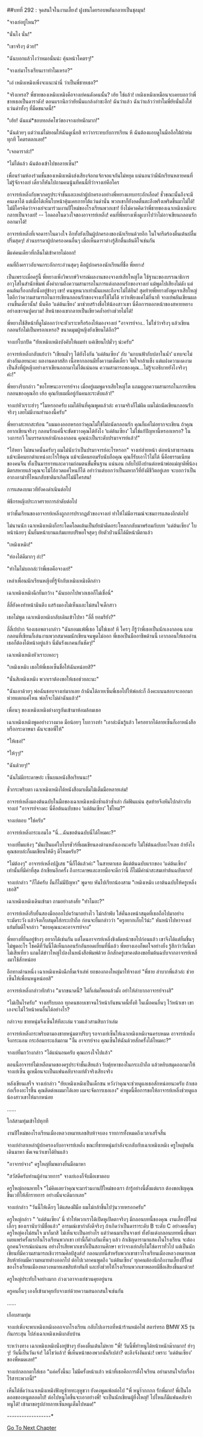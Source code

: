 ##บทที่ 292 : จุดสนใจในงานเลี้ยง!
ฝูงชนโดยรอบพลันกลายเป็นชุลมุน!

"จางเย่อยู่ไหน?"

"นั่นไง นั่น!"

"เขาจริงๆ ด้วย!"

"ฉันบอกแล้วไงว่าหมอนั่นน่ะ คุ้นหน้าโคตรๆ!"

"จางเย่มาโรงเรียนเราทำไมเหรอ?"

"เอ๋ เหมิงเหมิงเพิ่งจะแนะนำนี่ ว่าเป็นพี่ชายเธอ?"

"จริงเหรอ? พี่ชายของเหมิงเหมิงคือจางเย่คนดังคนนั้น? เฮ้ย ใช่แล้ว! เหมิงเหมิงเหมือนจะเคยบอกว่าพี่ชายเธอเป็นดาราดัง! ตอนแรกนึกว่ายัยนั่นแกล้งอำซะอีก! ฉันว่าแล้ว ฉันว่าแล้วว่าทำไมพี่ยัยนั่นถึงใส่แว่นดำทั้งๆ ที่มืดขนาดนี้!"

"เฮ้ย! ฉันแม่*ชอบทอล์คโชว์ของจางเย่หนักมาก!"

"ฉันด้วยๆ แต่ว่าแม่ไม่ยอมให้ฉันดูเนี่ยสิ หาว่ากระทบกับการเรียน หึ ฉันต้องแอบดูในมือถือใต้ผ้าห่มทุกที โคตรตลกเลย!"

"เจอดาราล่ะ!"

"ไม่ได้แล้ว ฉันต้องเข้าไปขอลายเซ็น!"

เพื่อนร่วมห้องร่วมชั้นของเหมิงเหมิงส่งเสียงจ้อกแจ้กจอแจกันไม่หยุด แน่นอนว่ามีนักเรียนหลายคนที่ไม่รู้จักจางเย่ เดี๋ยวก็หันไปถามคนนู้นทีคนนี้ทีว่าจางเย่คือใคร

อาจารย์เหลิ่งกับพวกครูประจำชั้นและเหล่าผู้ปกครองอย่างพี่หยางแทบกระอักเลือด! ชั่วขณะนั้นถึงจะมีคนเดาได้ แต่เมื่อได้เห็นใบหน้าคุ้นเคยภายใต้แว่นดำนั่น พวกเขาก็ยังอดตื่นตะลึงพรึงเพริดขึ้นมาไม่ได้! ไม่มีใครคิดว่าจางเย่จะมาร่วมงานปีใหม่ของโรงเรียนพวกเขา! ยิ่งไม่คาดคิดว่าพี่ชายของเฉาเหมิงเหมิงจะกลายเป็นจางเย่! -- ไอดอลในดวงใจของอาจารย์เหลิ่ง! คนที่พี่หยางเพิ่งดูเบาไปว่าไม่อาจเขียนกลอนรักออกมาได้!

อาจารย์เหลิ่งที่เจอดาราในดวงใจ อีกทั้งยังเป็นผู้ปกครองของนักเรียนด้วยอีก ในใจกรีดร้องตื่นเต้นปลื้มปริ่มสุดๆ! ส่วนบรรดาผู้ปกครองคนอื่นๆ เมื่อเห็นดาราต่างรู้สึกตื่นเต้นดีใจเช่นกัน

มีแค่คนเดียวที่กลืนไม่เข้าคายไม่ออก!

คนที่ถึงคราวอับจนกระอักกระอ่วนสุดๆ คือผู้ปกครองนักเรียนที่ชื่อ พี่หยาง!

เป็นเพราะเมื่อครู่นี้ พี่หยางเพิ่งวิพากษ์วิจารณ์ผลงานของจางเย่เสียใหญ่โต ใช้ฐานะของบรรณาธิการอาวุโสในสำนักพิมพ์ ตั้งคำถามถึงความสามารถในการแต่งกลอนรักของจางเย่ แม้พูดไปเสียงไม่ดัง แต่คนต้นเรื่องกลับนั่งอยู่ข้างๆ เขา! คนหูหนวกเท่านั้นแหละถึงจะไม่ได้ยิน! สุดท้ายพี่หยางยังพูดจาเสียใหญ่โตอีกว่าความสามารถในการเขียนกลอนรักของจางเย่ใช้ไม่ได้ ทว่าเพียงแค่ไม่กี่นาที จางเย่พลันเขียนผลงานขึ้นเดี๋ยวนั้น! นั่นคือ ‘แด่ต้นเซียง’ มาช่วยสร้างชื่อให้น้องสาวเขา นี่คือการตอกหน้าของสหายหยางอย่างเขาจนปูดบวม! สีหน้าของเขากลายเป็นเขียวคล้ำอย่างช่วยไม่ได้!

พี่หยางใช้สีหน้าที่ดูไม่ออกว่าจะหัวเราะหรือร้องไห้มองจางเย่ "อาจารย์จาง.. ไม่ใช่ว่าจริงๆ แล้วเขียนกลอนรักไม่เป็นหรอกเหรอ? ขนาดมุมผู้หญิงยังเขียนได้อีก?"

จางเย่โบกปัด "ยัยเหมิงเหมิงบังคับให้ผมทำ แค่เขียนไปมั่วๆ น่ะครับ"

อาจารย์เหลิ่งกลับแย้งว่า "เขียนมั่วๆ ได้ยังไงกัน ‘แด่ต้นเซียง’ กับ ‘นกบนฟ้ากับปลาในน้ำ’ แทบจะไม่ต่างกันเลยนะคะ ผลงานคลาสสิก เนื้อหากลอนมีทั้งความเด็ดเดี่ยว จิตใจกล้าแข็ง แต่แฝงความงดงาม เป็นสิ่งที่ผู้หญิงอย่างเราเขียนออกมาไม่ได้แน่นอน ความสามารถของคุณ...ไม่รู้จะอธิบายยังไงจริงๆ ค่ะ!"

พี่หยางรีบกล่าว "ขอโทษนะอาจารย์จาง เมื่อครู่ผมพูดจาเสียใหญ่โต แถมดูถูกความสามารถในการเขียนกลอนของคุณอีก เฮ้อ คุณกับผมนี่อยู่กันคนละระดับแล้ว!"

จางเย่หัวเราะฮ่าๆ "ไมหรอกครับ ผมได้ยินที่คุณพูดแล้วล่ะ ความจริงก็ไม่ผิด ผมไม่ถนัดเขียนกลอนรักจริงๆ เลยไม่มีงานทำนองนี้ครับ"

พี่หยางสะทกสะท้อน "ผมมองออกหรอกว่าคุณไม่ใช่ไม่ถนัดกลอนรัก คุณก็แค่ไม่อยากจะเขียน ถ้าคุณอยากเขียนจริงๆ กลอนรักแค่นี้จะขัดขวางคุณได้ยังไง ‘แด่ต้นเซียง’ ไม่ใช่แก้ปัญหานี้หรอกเหรอ? ในวงการกวี ในบรรดาเหล่านักเลงกลอน คุณน่ะเป็นระดับปรมาจารย์แล้ว!"

"ไอ้หยา ไม่ขนาดนั้นครับๆ ผมไม่นับว่าเป็นปรมาจารย์อะไรหรอก" จางเย่ส่ายหน้า ต่อหน้าสาธารณชน แม้จะมีคนยกตำแหน่งอะไรให้คุณ แม้จะมีคนยอมรับนับถือคุณ คุณก็รับเอาไว้ไม่ได้ นี่คือธรรมเนียมของคนจีน ทั้งเป็นมารยาทและความถ่อมตนขั้นพื้นฐาน แน่นอน กลับไปถึงบ้านต่อหน้าพ่อแม่ญาติพี่น้องมิตรสหายแล้วคุณจะโม้โอ้อวดแค่ไหนก็ได้ อย่าว่าแต่บอกว่าเป็นมหากวีที่ยังมีชีวิตอยู่เลย จะบอกว่าเป็นอากงอาม่าที่ไหนกลับชาติมาเกิดก็ไม่มีใครสน!

การแสดงบนเวทียังคงดำเนินต่อไป

พิธีกรหญิงประกาศรายการลำดับต่อไป

ทว่าชั้นเรียนของอาจารย์เหลิ่งถูกการปรากฏตัวของจางเย่ ทำให้ไม่มีอารมณ์จะชมการแสดงอีกต่อไป

ไม่นานนัก เฉาเหมิงเหมิงก็กระโดดโลดเต้นเป็นยัยม้าดีดกระโหลกกลับมาพร้อมกับบท ‘แด่ต้นเซียง’ ใบหน้าน้อยๆ นั่นยิ้มหน้าบานแก้มแทบปริพอใจสุดๆ ยัยตัวป่วนนี่ได้มีหน้ามีตาแล้ว

"เหมิงเหมิง!"

"ท่องได้ดีมากๆ อ่ะ!"

"ทำไมไม่บอกล่ะว่าพี่เธอคือจางเย่!"

เหล่าเพื่อนนักเรียนหญิงที่รู้จักกับเหมิงเหมิงดีกล่าว

เฉาเหมิงเหมิงฉีกยิ้มกว้าง "ฉันบอกไปพวกเธอก็ไม่เชื่อนี่"

ลี่ลี่ยังคงทำหน้ามึนตึง แสร้งมองไม่เห็นและไม่สนใจเด็กสาว

เธอไม่พูด เฉาเหมิงเหมิงกลับเดินเข้าไปหา "ลี่ลี่ ยอมรึยัง?"

ลี่ลี่เบ้ปาก จ้องเธอพลางกล่าว "ฉันยอมแพ้พี่เธอ ไม่ใช่เธอ! หึ ใครๆ ก็รู้ว่าพี่เธอเป็นนักเลงกลอน แถมกลอนที่เขียนก็เล่นงานพวกสมาคมนักเขียนจนพูดไม่ออก พี่เธอเป็นมืออาชีพด้านนี้ เอากลอนให้เธออ่าน เธอก็ต้องได้หน้าอยู่แล้ว นี่มันรังแกคนกันชัดๆ!"

เฉาเหมิงเหมิงหัวเราะเหอะๆ

"เหมิงเหมิง เธอให้พี่เธอเซ็นชื่อให้ฉันหน่อยสิ?"

"นั่นสิเหมิงเหมิง พวกเราต้องขอให้เธอช่วยละนะ"

"ฉันเอาด้วยๆ พ่อฉันชอบจางเย่มากเลย ถ้าฉันได้ลายเซ็นพี่เธอไปให้พ่อล่ะก็ ถึงคะแนนสอบจะออกมาห่วยแตกแค่ไหน พ่อก็จะไม่ด่าฉันแล้ว!"

เพื่อนๆ ของเหมิงเหมิงต่างกรูกันเข้ามาห้อมล้อมเธอ

เฉาเหมิงเหมิงพูดอย่างวางมาด มือน้อยๆ โบกวางท่า "เอาล่ะฉันรู้แล้ว ใครอยากได้ลายเซ็นก็เอาหนังสือหรือกระดาษมา ฉันจะขอพี่ให้"

"ให้เธอ!"

"ให้ๆๆ!"

"ฉันด้วยๆ!"

"ฉันไม่มีกระดาษอ่ะ เซ็นบนหนังสือเรียนนะ!"

ชั่วกระพริบตา เฉาเหมิงเหมิงได้หนังสือมาเต็มไม้เต็มมือหลายเล่ม!

อาจารย์เหลิ่งมองต้นฉบับในมือของเฉาเหมิงเหมิงซ้ำแล้วซ้ำเล่า กัดฟันแน่น สุดท้ายจึงหันไปกล่าวกับจางเย่ "อาจารย์จางคะ นี่คือต้นฉบับของ ‘แด่ต้นเซียง’ ใช่ไหม?"

จางเย่ตอบ "ใช่ครับ"

อาจารย์เหลิ่งกระแอมไอ "นี่...ฉันขอต้นฉบับนี่ได้ไหมคะ?"

จางเย่ยิ้มแห้งๆ "มันเป็นแค่ใบโบรชัวร์ที่ผมเขียนลงด้านหลังเองนะครับ ไม่ใช่ต้นฉบับอะไรเลย ถ้ายังไงคุณชอบล่ะก็ผมเขียนให้ดีๆ ดีไหมครับ?"

"ไม่ต้องๆ" อาจารย์เหลิ่งปฏิเสธ "นี่ก็ได้แล้วค่ะ" ในสายตาเธอ มีแต่ต้นฉบับแรกของ ‘แด่ต้นเซียง’ เท่านั้นที่มีค่าที่สุด ถ้าเขียนอีกครั้ง ถึงกระดาษและลายมือจะดีกว่านี้ ก็ไม่มีค่าน่าสะสมเท่าต้นฉบับแรก!

จางเย่กล่าว "ก็ได้ครับ งั้นก็ไม่มีปัญหา" พูดจบ หันไปเรียกน้องสาม "เหมิงเหมิง เอาต้นฉบับให้ครูเหลิ่งเธอสิ"

เฉาเหมิงเหมิงเดินเข้ามา ถามอย่างสงสัย "ทำไมอะ?"

อาจารย์เหลิ่งรีบยื่นสองมือออกไปคว้ามาอย่างไว ไม่กล้าพับ ใส่คั่นลงหน้าสมุดที่เธอถือไปมาอย่างระมัดระวัง แล้วจึงเก็บสมุดใส่กระเป๋าถือ ก่อนจะยิ้มกล่าวว่า "ครูอยากเก็บไว้น่ะ" หันหน้าไปหาจางเย่ แย้มยิ้มดีใจกล่าว "ขอบคุณนะคะอาจารย์จาง"

พี่หยางที่ยืนอยู่ข้างๆ อยากได้เช่นกัน แต่โดนอาจารย์เหลิ่งชิงตัดหน้าขอไปก่อนแล้ว เขาจึงได้แต่ยิ้มขื่นๆ ไม่พูดอะไร โชคดีที่วันนี้ได้เห็นกลอนรักอันยอดเยี่ยมที่นี่แล้ว พี่หยางเองก็พอใจอย่างยิ่ง รู้สึกว่าวันนี้มาไม่เสียเที่ยว แถมได้ข่าวใหญ่ไปลงในหนังสือพิมพ์ด้วย อีกสักครู่เขาคงต้องขอยืมต้นฉบับจากอาจารย์เหลิ่งมาใช้สักหน่อย

อีกทางด้านหนึ่ง เฉาเหมิงเหมิงฉีกยิ้มเจ้าเล่ห์ ยกของกองใหญ่มาให้จางเย่ "พี่ชาย ลำบากพี่แล้วล่ะ ช่วยเซ็นให้เพื่อนหนูหน่อยสิ"

อาจารย์เหลิ่งกล่าวทักท้วง "มากขนาดนี้? ไม่กี่เล่มก็พอแล้วมั้ง อย่าให้ลำบากอาจารย์จางสิ"

"ไม่เป็นไรครับ" จางเย่รีบบอก ทุกคนชอบเขาจนไว้หน้ากันขนาดนี้ทั้งที ในเมื่อคนอื่นๆ ไว้หน้าเขา เขาเองจะไม่ไว้หน้าคนอื่นได้อย่างไร?

กล่าวจบ ชายหนุ่มจึงเซ็นให้ทีละเล่ม รวมแล้วสามสิบกว่าเล่ม

อาจารย์เหลิ่งกระพริบตามองชายหนุ่มตาปริบๆ รอจางเย่เซ็นให้เฉาเหมิงเหมิงจนครบหมด อาจารย์เหลิ่งจึงกระแอม กระอ้อมกระแอ้มถาม "งั้น อาจารย์จาง คุณเซ็นให้ฉันด้วยสักครั้งได้ไหมคะ?"

จางเย่ยิ้มกว้างกล่าว "ได้แน่นอนครับ คุณเกรงใจไปแล้ว"

ตอนนี้อาจารย์ไม่เหลือมาดของครูประจำชั้นเสียแล้ว รีบคุ้ยหาของในกระเป๋าถือ แล้วหยิบสมุดออกมาให้จางเย่เซ็น ดูเหมือนจะเป็นแฟนคลับจางเย่ตัวจริงเสียงจริง

หลังเขียนเสร็จ จางเย่กล่าว "ยัยเหมิงเหมิงเป็นเด็กซน หวังว่าคุณจะช่วยดูแลเธอสักหน่อยนะครับ ถ้าเธอก่อเรื่องอะไรขึ้น คุณติดต่อผมมาได้เลย ผมจะจัดการเธอเอง" คำพูดนี้คือการขอให้อาจารย์เหลิ่งช่วยดูแลน้องสาวเขาให้มากหน่อย



……



ใกล้สามทุ่มเข้าไปทุกที

งานปีใหม่ของโรงเรียนเมืองหลวงหมายเลขสิบห้าจบลง รายการทั้งหมดถึงเวลาเสร็จสิ้น

จางเย่อำลาเหล่าผู้ปกครองกับอาจารย์เหลิ่ง ขณะที่ชายหนุ่มกำลังจะกลับกับเฉาเหมิงเหมิง ครูใหญ่พลันเดินมาหา ชัดเจนว่าเขาได้ยินแล้ว

"อาจารย์จาง" ครูใหญ่ยิ้มพลางยื่นมือมาหา

"สวัสดีครับท่านผู้อำนวยการ" จางเย่เองก็จับมือเขาตอบ

ครูใหญ่ถอนหายใจ "ไม่คิดเลยว่าคุณจะมาร่วมงานปีใหม่ของเรา ถ้ารู้อย่างนี้ตั้งแต่แรก ต้องขอเชิญคุณขึ้นเวทีให้สักรายการ อย่างนั้นจะดีมากเลย"

จางเย่กล่าว "วันนี้ให้เด็กๆ ได้แสดงฝีมือ ผมไม่กล้าขึ้นไปวุ่นวายหรอกครับ"

ครูใหญ่กล่าว " ‘แด่ต้นเซียง’ นี่ ทำให้พวกเราได้เปิดหูเปิดตาจริงๆ มีกลอนบทนี้ของคุณ งานเลี้ยงปีใหม่เล็กๆ ของเรานับว่ามีชื่อแล้ว" อารมณ์เขากำลังดีจริงๆ ถ้าเกิดว่าเป็นดาราระดับ B ระดับ C อย่างคนอื่นๆ ครูใหญ่คงไม่สนใจ มาก็มาสิ ไม่เห็นจะเป็นอย่างไร แต่ว่าคนมาเป็นจางเย่ ทั้งยังแต่งกลอนบทหนึ่งขึ้นมาเผยแพร่ครั้งแรกในโรงเรียนพวกเขา เท่านี้ก็ต่างกันเห็นๆ แล้ว ถ้าเชิญดารามาแสดงในโรงเรียน จะต้องถูกคนวิจารณ์แน่นอน อย่างไรเสียพวกเขาก็เป็นสถานศึกษา ทว่าจางเย่กลับไม่ใช่ดาราทั่วไป แต่เป็นนักเขียนที่มีความสามารถเชิงวรรณศิลป์สูงส่ง! กลอนบทนี้สำหรับพวกเขาชาวโรงเรียนเมืองหลวงหมายเลขสิบห้าย่อมมีความหมายต่างออกไป ต่อไปเวลาคนพูดถึง ‘แด่ต้นเซียง’ ทุกคนต้องนึกถึงงานเลี้ยงปีใหม่ของโรงเรียนเมืองหลวงหมายเลขสิบห้าทันที และยังช่วยให้โรงเรียนพวกเขาพลอยมีชื่อเสียงขึ้นมาด้วย!

ครูใหญ่ประทับใจอย่างมาก ถ่วงเวลาจางเย่ชวนคุยอยู่นาน

ครูคนอื่นๆ เองก็เข้ามาคุยกับจางเย่ด้วยความสนอกสนใจเช่นกัน

……

เกือบสามทุ่ม

จางเย่เพิ่งจะพาเหมิงเหมิงออกจากโรงเรียน กลับไปเอารถที่หน้าร้านหม้อไฟ สตาร์ทรถ BMW X5 รุ่นกันกระสุน ไปส่งเฉาเหมิงเหมิงกลับบ้าน

ระหว่างทาง เฉาเหมิงเหมิงนั่งอยู่ข้างๆ ยังคงตื่นเต้นไม่หาย "พี่! วันนี้พี่ทำหนูได้หน้าหนักม๊ากมาก! ฮ่าๆๆ! วันนี้เป็นวันเจ๋ง! ได้โชว์แล้ว! พี่เห็นหน้าของพวกนั้นรึเปล่า? ตะลึงจังงันแน่ะ! เพราะ ‘แด่ต้นเซียง’ ของพี่หมดเลย!”

จางเย่กลอกตาใส่เธอ "แค่ครั้งนี้นะ ไม่มีครั้งหน้าแล้ว หน้าที่เธอคือการตั้งใจเรียน อย่ามาสนใจกับเรื่องไร้สาระพวกนี้!"

เห็นได้ชัดว่าเฉาเหมิงเหมิงฟังหูซ้ายทะลุหูขวา ยังคงพูดเพ้อต่อไป "พี่ หนูร๊ากกกก รักพี่มาก! พี่เป็นไอดอลของหนูตลอดไป! ต่อไปหนูโตขึ้นจะเอาอย่างพี่! จะเป็นนักเขียนผู้ยิ่งใหญ่! ไปไหนก็มีแฟนคลับจำหนูได้! เข้ามาขอรูปถ่ายลายเซ็นหนูเต็มไปหมด!"




*-*-*-*-*-*-*-*-*-*-*-*-*-*-*-*-*-*-*



[Go To Next Chapter]( ./93.md)